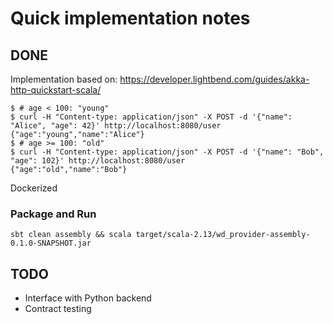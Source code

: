 # Quick implementation notes

## DONE

Implementation based on: https://developer.lightbend.com/guides/akka-http-quickstart-scala/

```
$ # age < 100: "young"
$ curl -H "Content-type: application/json" -X POST -d '{"name": "Alice", "age": 42}' http://localhost:8080/user
{"age":"young","name":"Alice"}
$ # age >= 100: "old"
$ curl -H "Content-type: application/json" -X POST -d '{"name": "Bob", "age": 102}' http://localhost:8080/user
{"age":"old","name":"Bob"}
```

Dockerized

### Package and Run

```
sbt clean assembly && scala target/scala-2.13/wd_provider-assembly-0.1.0-SNAPSHOT.jar
```

## TODO

- Interface with Python backend
- Contract testing